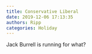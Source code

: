 ```yaml
---
title: Conservative Liberal
date: 2019-12-06 17:13:35
authors: Ripp
categories: Holiday
---
```


 Jack Burrell is running for what?